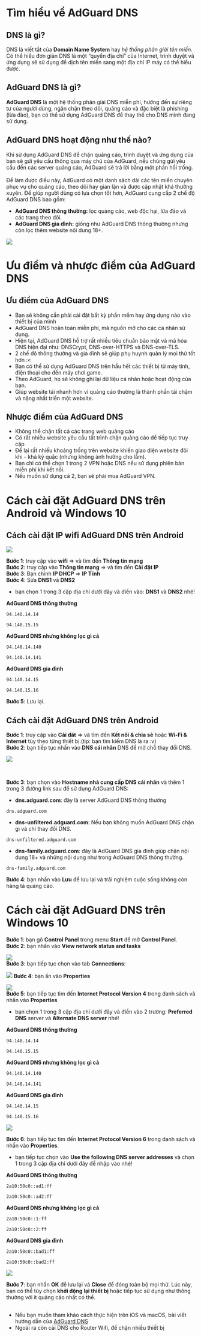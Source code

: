 # Tìm hiểu về AdGuard DNS
## DNS là gì?
DNS là viết tắt của **Domain Name System** hay *hệ thống phân giải tên miền.* Có thể hiểu đơn giản DNS là một “quyển địa chỉ” của Internet, trình duyệt và ứng dụng sẽ sử dụng để dịch tên miền sang một địa chỉ IP máy có thể hiểu được.
## AdGuard DNS là gì?
**AdGuard DNS** là một hệ thống phân giải DNS miễn phí, hướng đến sự riêng tư của người dùng, ngăn chặn theo dõi, quảng cáo và đặc biệt là phishing (lừa đảo), bạn có thể sử dụng AdGuard DNS để thay thế cho DNS mình đang sử dụng.
## AdGuard DNS hoạt động như thế nào?
Khi sử dụng AdGuard DNS để chặn quảng cáo, trình duyệt và ứng dụng của bạn sẽ gửi yêu cầu thông qua máy chủ của AdGuard, nếu chúng gửi yêu cầu đến các server quảng cáo, AdGuard sẽ trả lời bằng một phản hồi trống.
<br><br>
Để làm được điều này, AdGuard có một danh sách dài các tên miền chuyên phục vụ cho quảng cáo, theo dõi hay gian lận và được cập nhật khá thường xuyên. Để giúp người dùng có lựa chọn tốt hơn, AdGuard cung cấp 2 chế độ AdGuard DNS bao gồm:
- **AdGuard DNS thông thường:** lọc quảng cáo, web độc hại, lừa đảo và các trang theo dõi.
- **AdGuard DNS gia đình:** giống như AdGuard DNS thông thường nhưng còn lọc thêm website nội dung 18+.

![](https://user-images.githubusercontent.com/87995853/195999992-7b668f79-f92d-4da5-92ba-79ee4fa2703f.png)

# Ưu điểm và nhược điểm của AdGuard DNS
## Ưu điểm của AdGuard DNS
- Bạn sẽ không cần phải cài đặt bất kỳ phần mềm hay ứng dụng nào vào thiết bị của mình
- AdGuard DNS hoàn toàn miễn phí, mã nguồn mở cho các cá nhân sử dụng.
- Hiện tại, AdGuard DNS hỗ trợ rất nhiều tiêu chuẩn bảo mật và mã hóa DNS hiện đại như: DNSCrypt, DNS-over-HTTPS và DNS-over-TLS.
- 2 chế độ thông thường và gia đình sẽ giúp phụ huynh quản lý mọi thứ tốt hơn :<
- Bạn có thể sử dụng AdGuard DNS trên hầu hết các thiết bị từ máy tính, điện thoại cho đến máy chơi game.
- Theo AdGuard, họ sẽ không ghi lại dữ liệu cá nhân hoặc hoạt động của bạn.
- Giúp website tải nhanh hơn vì quảng cáo thường là thành phần tải chậm và nặng nhất triển một website.
## Nhược điểm của AdGuard DNS
- Không thể chặn tất cả các trang web quảng cáo
- Có rất nhiều website yêu cầu tắt trình chặn quảng cáo để tiếp tục truy cập
- Để lại rất nhiều khoảng trống trên website khiến giao diện website đôi khi - khá kỳ quặc (nhưng không ảnh hưởng cho lắm).
- Bạn chỉ có thể chọn 1 trong 2 VPN hoặc DNS nếu sử dụng phiên bản miễn phí khi kết nối.
- Nếu muốn sử dụng cả 2, bạn sẽ phải mua AdGuard VPN.

# Cách cài đặt AdGuard DNS trên Android và Windows 10
## Cách cài đặt IP wifi AdGuard DNS trên Android

![](https://raw.githubusercontent.com/dieenx/AdGuard-DNS/main/png/PicsArt-1.png)

**Bước 1**: truy cập vào **wifi** => và tìm đến **Thông tin mạng**
<br>
**Bước 2**: truy cập vào **Thông tin mạng** => và tìm đến **Cài đặt IP**
<br>
**Bước 3**: Bạn chỉnh **IP DHCP** =>  **IP Tĩnh**
<br>
**Bước 4**: Sửa **DNS1** và  **DNS2**
- bạn chọn 1 trong 3 cặp địa chỉ dưới đây và điền vào: **DNS1** và **DNS2** nhé!

**AdGuard DNS thông thường**
```
94.140.14.14
```

```
94.140.15.15
```

**AdGuard DNS nhưng không lọc gì cả**
```
94.140.14.140
```

```
94.140.14.141
```

**AdGuard DNS gia đình**
```
94.140.14.15
```

```
94.140.15.16
```

**Bước 5**: Lưu lại.
## Cách cài đặt AdGuard DNS trên Android
**Bước 1**: truy cập vào **Cài đăt** => và tìm đến **Kết nối & chia sẻ** hoặc **Wi-Fi & Internet** tùy theo từng thiết bị.(tip: bạn tìm kiếm DNS là ra :v)
<br>
**Bước 2**: bạn tiếp tục nhấn vào **DNS cái nhân** DNS để mở chỗ thay đổi DNS.
<br>

![](https://raw.githubusercontent.com/dieenx/AdGuard-DNS/main/png/PicsArt-2.png)

<br>

**Bước 3**: bạn chọn vào **Hostname nhà cung cấp DNS cái nhân** và thêm 1 trong 3 đường link sau để sử dụng AdGuard DNS:
<br>

- **dns.adguard.com**: đây là server AdGuard DNS thông thường
```
dns.adguard.com
```
- **dns-unfiltered.adguard.com**: Nếu bạn không muốn AdGuard DNS chặn gì và chỉ thay đổi DNS.
```
dns-unfiltered.adguard.com
```
- **dns-family.adguard.com**: đây là AdGuard DNS gia đình giúp chặn nội dung 18+ và những nội dung như trong AdGuard DNS thông thường.
```
dns-family.adguard.com
```

**Bước 4**: bạn nhấn vào **Lưu** để lưu lại và trải nghiệm cuộc sống không còn hàng tá quảng cáo.
# Cách cài đặt AdGuard DNS trên Windows 10
**Bước 1**: bạn gõ **Control Panel** trong menu **Start** để mở **Control Panel**.
<br>
**Bước 2**: bạn nhấn vào **View network status and tasks**

![](https://raw.githubusercontent.com/dieenx/AdGuard-DNS/main/png/windows-dns-1.png)
<br>
**Bước 3**: bạn tiếp tục chọn vào tab **Connections**:

![](https://raw.githubusercontent.com/dieenx/AdGuard-DNS/main/png/windows-dns-2.png)
**Bước 4**: bạn ấn vào  **Properties** 

![](https://raw.githubusercontent.com/dieenx/AdGuard-DNS/main/png/windows-dns-3.png)
<br>
**Bước 5**: bạn tiếp tục tìm đến **Internet Protocol Version 4** trong danh sách và nhấn vào **Properties**
- bạn chọn 1 trong 3 cặp địa chỉ dưới đây và điền vào 2 trường: **Preferred DNS** server và **Alternate DNS server** nhé!

**AdGuard DNS thông thường**
```
94.140.14.14
```

```
94.140.15.15
```

**AdGuard DNS nhưng không lọc gì cả**
```
94.140.14.140
```

```
94.140.14.141
```

**AdGuard DNS gia đình**
```
94.140.14.15
```

```
94.140.15.16
```

![](https://raw.githubusercontent.com/dieenx/AdGuard-DNS/main/png/windows-dns-4.png)

**Bước 6**: bạn tiếp tục tìm đến **Internet Protocol Version 6** trong danh sách và nhấn vào **Properties**.
- bạn tiếp tục chọn vào **Use the following DNS server addresses** và chọn 1 trong 3 cặp địa chỉ dưới đây để nhập vào nhé!

**AdGuard DNS thông thường**
```
2a10:50c0::ad1:ff
```

```
2a10:50c0::ad2:ff
```

**AdGuard DNS nhưng không lọc gì cả**
```
2a10:50c0::1:ff
```

```
2a10:50c0::2:ff
```

**AdGuard DNS gia đình**
```
2a10:50c0::bad1:ff
```

```
2a10:50c0::bad2:ff
```


![](https://raw.githubusercontent.com/dieenx/AdGuard-DNS/main/png/windows-dns-5.png)


**Bước 7**: bạn nhấn **OK** để lưu lại và **Close** để đóng toàn bộ mọi thứ. Lúc này, bạn có thể tùy chọn **khởi động lại thiết bị** hoặc tiếp tục sử dụng như thông thường với ít quảng cáo nhất có thể.
<br>
##
- Nếu bạn muốn tham khảo cách thực hiện trên iOS và macOS, bài viết hướng dẫn của [AdGuard DNS](https://adguard-dns.io/en/public-dns.html)
- Ngoài ra còn cài DNS cho Router Wifi, để chặn nhiều thiết bị
